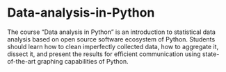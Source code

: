 # Data-analysis-in-Python
The course “Data analysis in Python” is an introduction to statistical data analysis based on open source software ecosystem of Python. Students should learn how to clean imperfectly collected data, how to aggregate it, dissect it, and present the results for efficient communication using state-of-the-art graphing capabilities of Python.
